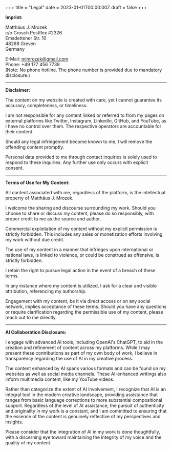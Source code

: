 +++
title = "Legal"
date = 2023-01-01T00:00:00Z
draft = false
+++


**Imprint:**  

Matthäus J. Mrozek  
c/o Grosch Postflex #2326  
Emsdettener Str. 10  
48268 Greven  
Germany  

E-Mail: mjmrozek@gmail.com   
Phone: +49 177 456 7738  
(Note: No phone hotline. The phone number is provided due to mandatory disclosure.)

---

**Disclaimer:**  

The content on my website is created with care, yet I cannot guarantee its accuracy, completeness, or timeliness.

I am not responsible for any content linked or referred to from my pages on external platforms like Twitter, Instagram, LinkedIn, GitHub, and YouTube, as I have no control over them. The respective operators are accountable for their content.

Should any legal infringement become known to me, I will remove the offending content promptly.

Personal data provided to me through contact inquiries is solely used to respond to these inquiries. Any further use only occurs with explicit consent.


---

**Terms of Use for My Content:**  

All content associated with me, regardless of the platform, is the intellectual property of Matthäus J. Mrozek.

I welcome the sharing and discourse surrounding my work. Should you choose to share or discuss my content, please do so responsibly, with proper credit to me as the source and author.

Commercial exploitation of my content without my explicit permission is strictly forbidden. This includes any sales or monetization efforts involving my work without due credit.

The use of my content in a manner that infringes upon international or national laws, is linked to violence, or could be construed as offensive, is strictly forbidden.

I retain the right to pursue legal action in the event of a breach of these terms.

In any instance where my content is utilized, I ask for a clear and visible attribution, referencing my authorship.

Engagement with my content, be it via direct access or on any social network, implies acceptance of these terms. Should you have any questions or require clarification regarding the permissible use of my content, please reach out to me directly.

---

**AI Collaboration Disclosure:**  

I engage with advanced AI tools, including OpenAI's ChatGPT, to aid in the creation and refinement of content across my platforms. While I may present these contributions as part of my own body of work, I believe in transparency regarding the use of AI in my creative process.

The content enhanced by AI spans various formats and can be found on my websites as well as social media channels. These AI-enhanced writings also inform multimedia content, like my YouTube videos.

Rather than categorize the extent of AI involvement, I recognize that AI is an integral tool in the modern creative landscape, providing assistance that ranges from basic language corrections to more substantial compositional support. Regardless of the level of AI assistance, the pursuit of authenticity and originality in my work is a constant, and I am committed to ensuring that the essence of the content is genuinely reflective of my perspectives and insights.

Please consider that the integration of AI in my work is done thoughtfully, with a discerning eye toward maintaining the integrity of my voice and the quality of my content.



